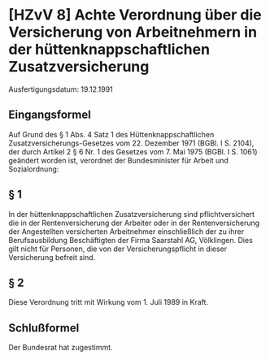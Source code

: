 # [HZvV 8] Achte Verordnung über die Versicherung von Arbeitnehmern in der hüttenknappschaftlichen Zusatzversicherung

Ausfertigungsdatum: 19.12.1991

 

## Eingangsformel

Auf Grund des § 1 Abs. 4 Satz 1 des Hüttenknappschaftlichen Zusatzversicherungs-Gesetzes vom 22. Dezember 1971 (BGBl. I S. 2104), der durch Artikel 2 § 6 Nr. 1 des Gesetzes vom 7. Mai 1975 (BGBl. I S. 1061) geändert worden ist, verordnet der Bundesminister für Arbeit und Sozialordnung:


## § 1

In der hüttenknappschaftlichen Zusatzversicherung sind pflichtversichert die in der Rentenversicherung der Arbeiter oder in der Rentenversicherung der Angestellten versicherten Arbeitnehmer einschließlich der zu ihrer Berufsausbildung Beschäftigten der Firma Saarstahl AG, Völklingen. Dies gilt nicht für Personen, die von der Versicherungspflicht in dieser Versicherung befreit sind.


## § 2

Diese Verordnung tritt mit Wirkung vom 1. Juli 1989 in Kraft.


## Schlußformel

Der Bundesrat hat zugestimmt.
